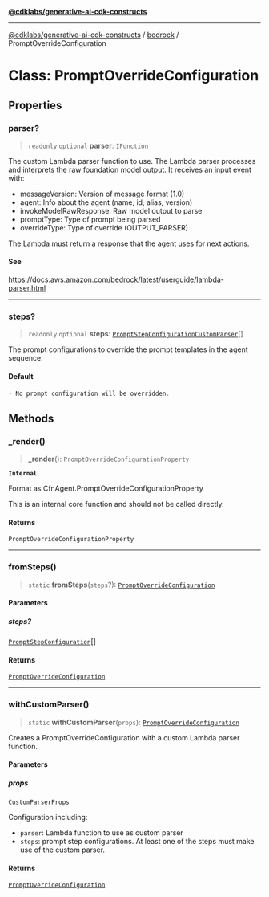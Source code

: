 [**@cdklabs/generative-ai-cdk-constructs**](../../../README.md)

***

[@cdklabs/generative-ai-cdk-constructs](../../../README.md) / [bedrock](../README.md) / PromptOverrideConfiguration

# Class: PromptOverrideConfiguration

## Properties

### parser?

> `readonly` `optional` **parser**: `IFunction`

The custom Lambda parser function to use.
The Lambda parser processes and interprets the raw foundation model output.
It receives an input event with:
- messageVersion: Version of message format (1.0)
- agent: Info about the agent (name, id, alias, version)
- invokeModelRawResponse: Raw model output to parse
- promptType: Type of prompt being parsed
- overrideType: Type of override (OUTPUT_PARSER)

The Lambda must return a response that the agent uses for next actions.

#### See

https://docs.aws.amazon.com/bedrock/latest/userguide/lambda-parser.html

***

### steps?

> `readonly` `optional` **steps**: [`PromptStepConfigurationCustomParser`](../interfaces/PromptStepConfigurationCustomParser.md)[]

The prompt configurations to override the prompt templates in the agent sequence.

#### Default

```ts
- No prompt configuration will be overridden.
```

## Methods

### \_render()

> **\_render**(): `PromptOverrideConfigurationProperty`

**`Internal`**

Format as CfnAgent.PromptOverrideConfigurationProperty

 This is an internal core function and should not be called directly.

#### Returns

`PromptOverrideConfigurationProperty`

***

### fromSteps()

> `static` **fromSteps**(`steps`?): [`PromptOverrideConfiguration`](PromptOverrideConfiguration.md)

#### Parameters

##### steps?

[`PromptStepConfiguration`](../interfaces/PromptStepConfiguration.md)[]

#### Returns

[`PromptOverrideConfiguration`](PromptOverrideConfiguration.md)

***

### withCustomParser()

> `static` **withCustomParser**(`props`): [`PromptOverrideConfiguration`](PromptOverrideConfiguration.md)

Creates a PromptOverrideConfiguration with a custom Lambda parser function.

#### Parameters

##### props

[`CustomParserProps`](../interfaces/CustomParserProps.md)

Configuration including:
  - `parser`: Lambda function to use as custom parser
  - `steps`: prompt step configurations. At least one of the steps must make use of the custom parser.

#### Returns

[`PromptOverrideConfiguration`](PromptOverrideConfiguration.md)
